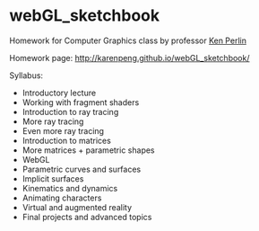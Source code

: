 # webGL_sketchbook
Homework for Computer Graphics class by professor [Ken Perlin](https://mrl.nyu.edu/~perlin/) 

Homework page: http://karenpeng.github.io/webGL_sketchbook/

Syllabus:
- Introductory lecture
- Working with fragment shaders
- Introduction to ray tracing
- More ray tracing
- Even more ray tracing
- Introduction to matrices
- More matrices + parametric shapes
- WebGL
- Parametric curves and surfaces
- Implicit surfaces
- Kinematics and dynamics
- Animating characters
- Virtual and augmented reality
- Final projects and advanced topics
